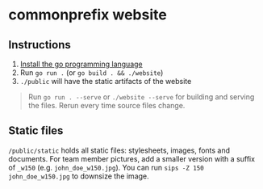 # commonprefix website

## Instructions

1. [Install the go programming language](https://go.dev/doc/install)
2. Run `go run .` (or `go build . && ./website`)
3. `./public` will have the static artifacts of the website

> Run `go run . --serve` or `./website --serve` for building and serving the files. Rerun every time source files change.

## Static files

`/public/static` holds all static files: stylesheets, images, fonts and documents. For team member pictures, add a smaller version with a suffix of `_w150` (e.g. `john_doe_w150.jpg`). You can run `sips -Z 150 john_doe_w150.jpg` to downsize the image.
